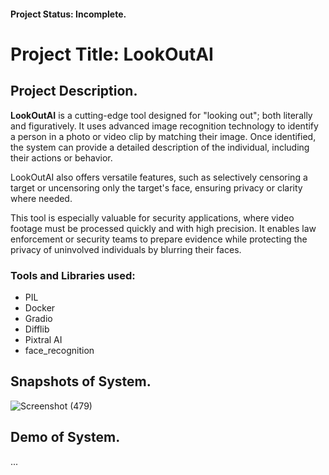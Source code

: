 #### Project Status: Incomplete.

# Project Title: LookOutAI

## Project Description.   
**LookOutAI** is a cutting-edge tool designed for "looking out"; both literally and figuratively. It uses advanced image recognition technology to identify a person in a photo or video clip by matching their image. Once identified, the system can provide a detailed description of the individual, including their actions or behavior.   

LookOutAI also offers versatile features, such as selectively censoring a target or uncensoring only the target's face, ensuring privacy or clarity where needed.   

This tool is especially valuable for security applications, where video footage must be processed quickly and with high precision. It enables law enforcement or security teams to prepare evidence while protecting the privacy of uninvolved individuals by blurring their faces.   

### Tools and Libraries used:
* PIL
* Docker
* Gradio
* Difflib
* Pixtral AI
* face_recognition

## Snapshots of System.
![Screenshot (479)](https://github.com/user-attachments/assets/49fab016-f4b5-4e56-a023-851e401bd5b9)

## Demo of System.
...
